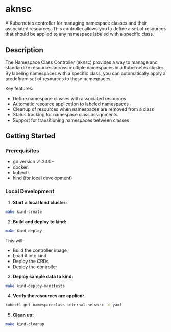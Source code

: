 # aknsc

A Kubernetes controller for managing namespace classes and their associated resources. This controller allows you to define a set of resources that should be applied to any namespace labeled with a specific class.

## Description

The Namespace Class Controller (aknsc) provides a way to manage and standardize resources across multiple namespaces in a Kubernetes cluster. By labeling namespaces with a specific class, you can automatically apply a predefined set of resources to those namespaces.

Key features:
- Define namespace classes with associated resources
- Automatic resource application to labeled namespaces
- Cleanup of resources when namespaces are removed from a class
- Status tracking for namespace class assignments
- Support for transitioning namespaces between classes

## Getting Started

### Prerequisites
- go version v1.23.0+
- docker.
- kubectl.
- kind (for local development)

### Local Development

1. **Start a local kind cluster:**

```sh
make kind-create
```

2. **Build and deploy to kind:**

```sh
make kind-deploy
```

This will:
- Build the controller image
- Load it into kind
- Deploy the CRDs
- Deploy the controller

3. **Deploy sample data to kind:**

```sh
make kind-deploy-manifests
```

4. **Verify the resources are applied:**

```sh
kubectl get namespaceclass internal-network -o yaml
```

5. **Clean up:**

```sh
make kind-cleanup
```